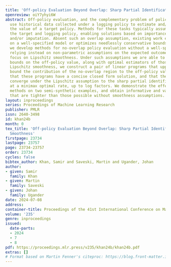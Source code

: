 ```yaml
---
title: 'Off-policy Evaluation Beyond Overlap: Sharp Partial Identification Under Smoothness'
openreview: oiY7yhyi6W
abstract: Off-policy evaluation, and the complementary problem of policy learning,
  use historical data collected under a logging policy to estimate and/or optimize
  the value of a target policy. Methods for these tasks typically assume overlap between
  the target and logging policy, enabling solutions based on importance weighting
  and/or imputation. Absent such an overlap assumption, existing work either relies
  on a well-specified model or optimizes needlessly conservative bounds. In this work,
  we develop methods for no-overlap policy evaluation without a well-specified model,
  relying instead on non-parametric assumptions on the expected outcome, with a particular
  focus on Lipschitz smoothness. Under such assumptions we are able to provide sharp
  bounds on the off-policy value, along with optimal estimators of those bounds. For
  Lipschitz smoothness, we construct a pair of linear programs that upper and lower
  bound the contribution of the no-overlap region to the off-policy value. We show
  that these programs have a concise closed form solution, and that their solutions
  converge under the Lipschitz assumption to the sharp partial identification bounds
  at a minimax optimal rate, up to log factors. We demonstrate the effectiveness our
  methods on two semi-synthetic examples, and obtain informative and valid bounds
  that are tighter than those possible without smoothness assumptions.
layout: inproceedings
series: Proceedings of Machine Learning Research
publisher: PMLR
issn: 2640-3498
id: khan24b
month: 0
tex_title: 'Off-policy Evaluation Beyond Overlap: Sharp Partial Identification Under
  Smoothness'
firstpage: 23734
lastpage: 23757
page: 23734-23757
order: 23734
cycles: false
bibtex_author: Khan, Samir and Saveski, Martin and Ugander, Johan
author:
- given: Samir
  family: Khan
- given: Martin
  family: Saveski
- given: Johan
  family: Ugander
date: 2024-07-08
address:
container-title: Proceedings of the 41st International Conference on Machine Learning
volume: '235'
genre: inproceedings
issued:
  date-parts:
  - 2024
  - 7
  - 8
pdf: https://proceedings.mlr.press/v235/khan24b/khan24b.pdf
extras: []
# Format based on Martin Fenner's citeproc: https://blog.front-matter.io/posts/citeproc-yaml-for-bibliographies/
---
```

